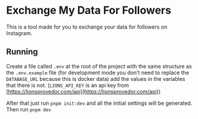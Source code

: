 # Exchange My Data For Followers

This is a tool made for you to exchange your data for followers on Instagram.

## Running

Create a file called `.env` at the root of the project with the same structure as the `.env.example` file (for development mode you don't need to replace the `DATABASE_URL` because this is docker data) add the values in the variables that there is not. (`LIONS_API_KEY` is an api key from [https://lionsprovedor.com/api](https://lionsprovedor.com/api))

After that just run `pnpm init:dev` and all the initial settings will be generated. Then run `pnpm dev`
